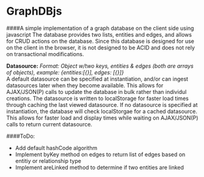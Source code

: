 GraphDBjs
=========

####A simple implementation of a graph database on the client side using javascript
The database provides two lists, entities and edges, and allows for CRUD actions on the database. Since this database is designed for use on the client in the browser, it is not designed to be ACID and does not rely on transactional modifications. 

**Datasource:** *Format: Object w/two keys, entities & edges (both are arrays of objects), example: {entities:[{}], edges: [{}]}*  
A default datasource can be specified at instantiation, and/or can ingest datasources later when they become available. This allows for AJAX/JSON(P) calls to update the database in bulk rather than individul creations. The datasource is written to localStorage for faster load times through caching the last viewed datasource. If no datasource is specified at instantiation, the database will check localStorgae for a cached datasource. This allows for faster load and display times while waiting on AJAX/JSON(P) calls to return current datasource.

####ToDo:
+ Add default hashCode algorithm
+ Implement byKey method on edges to return list of edges based on entitiy or relationship type
+ Implement areLinked method to determine if two entities are linked
